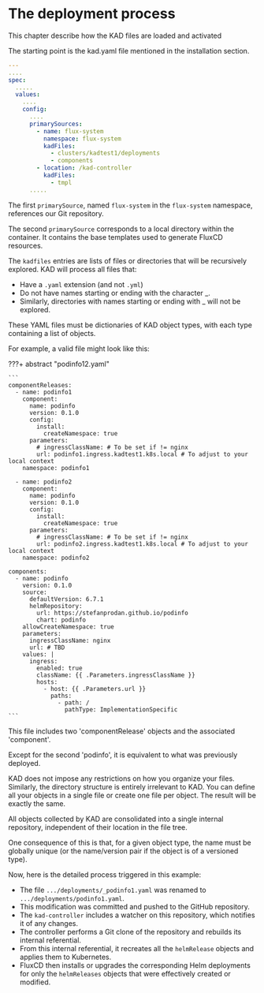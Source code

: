 # The deployment process

This chapter describe how the KAD files are loaded and activated

The starting point is the kad.yaml file mentioned in the installation section.

``` yaml
---
.... 
spec:
  .....
  values:
    ....
    config:
      ....
      primarySources:
        - name: flux-system
          namespace: flux-system
          kadFiles:
            - clusters/kadtest1/deployments
            - components
        - location: /kad-controller
          kadFiles:
            - tmpl            
      .....
```

The first `primarySource`, named `flux-system` in the `flux-system` namespace, references our Git repository.

The second `primarySource` corresponds to a local directory within the container. It contains the base templates used to
generate FluxCD resources.

The `kadfiles` entries are lists of files or directories that will be recursively explored. KAD will process all files that:

- Have a `.yaml` extension (and not `.yml`)
- Do not have names starting or ending with the character _.
- Similarly, directories with names starting or ending with _ will not be explored.

These YAML files must be dictionaries of KAD object types, with each type containing a list of objects.

For example, a valid file might look like this:

???+ abstract "podinfo12.yaml"

    ```
    componentReleases:
      - name: podinfo1
        component:
          name: podinfo
          version: 0.1.0
          config:
            install:
              createNamespace: true
          parameters:
            # ingressClassName: # To be set if != nginx
            url: podinfo1.ingress.kadtest1.k8s.local # To adjust to your local context
        namespace: podinfo1
    
      - name: podinfo2
        component:
          name: podinfo
          version: 0.1.0
          config:
            install:
              createNamespace: true
          parameters:
            # ingressClassName: # To be set if != nginx
            url: podinfo2.ingress.kadtest1.k8s.local # To adjust to your local context
        namespace: podinfo2
    
    components:
      - name: podinfo
        version: 0.1.0
        source:
          defaultVersion: 6.7.1
          helmRepository:
            url: https://stefanprodan.github.io/podinfo
            chart: podinfo
        allowCreateNamespace: true
        parameters:
          ingressClassName: nginx
          url: # TBD
        values: |
          ingress:
            enabled: true
            className: {{ .Parameters.ingressClassName }}
            hosts:
              - host: {{ .Parameters.url }}
                paths:
                  - path: /
                    pathType: ImplementationSpecific
    ```

This file includes two 'componentRelease' objects and the associated 'component'.

Except for the second 'podinfo', it is equivalent to what was previously deployed.

KAD does not impose any restrictions on how you organize your files. Similarly, the directory structure is entirely
irrelevant to KAD. You can define all your objects in a single file or create one file per object. The result will be exactly the same.

All objects collected by KAD are consolidated into a single internal repository, independent of their location in the file tree.

One consequence of this is that, for a given object type, the name must be globally unique (or the name/version pair if
the object is of a versioned type).

Now, here is the detailed process triggered in this example:

- The file `.../deployments/_podinfo1.yaml` was renamed to `.../deployments/podinfo1.yaml`.
- This modification was committed and pushed to the GitHub repository.
- The `kad-controller` includes a watcher on this repository, which notifies it of any changes.
- The controller performs a Git clone of the repository and rebuilds its internal referential.
- From this internal referential, it recreates all the `helmRelease` objects and applies them to Kubernetes.
- FluxCD then installs or upgrades the corresponding Helm deployments for only the `helmReleases` objects that were
  effectively created or modified.



